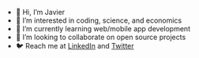 - :vulcan_salute: Hi, I’m Javier
- :dna: I’m interested in coding, science, and economics
- :rocket: I’m currently learning web/mobile app development
- :busts_in_silhouette:	I’m looking to collaborate on open source projects
- :bird: Reach me at [LinkedIn](https://www.linkedin.com/in/javiergongora/) and [Twitter](https://twitter.com/javigong)

<!---
javigong/javigong is a ✨ special ✨ repository because its `README.md` (this file) appears on your GitHub profile.
You can click the Preview link to take a look at your changes.
--->
